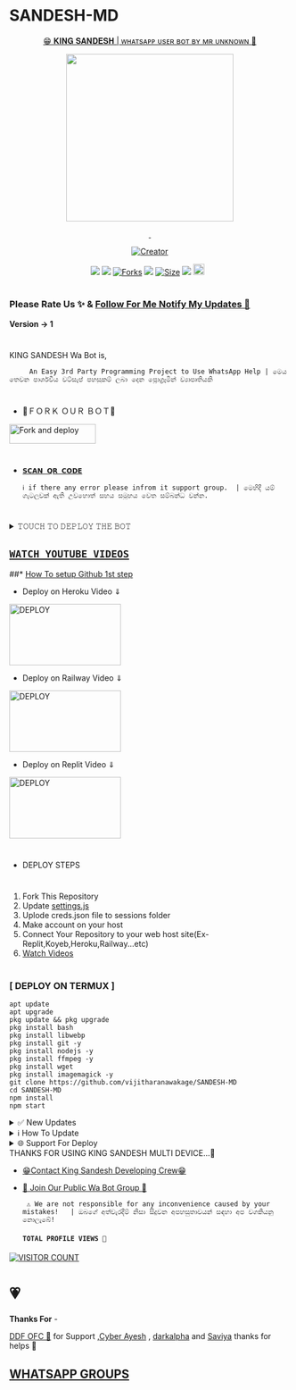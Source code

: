 # SANDESH-MD

<p align="center"> 
<u>😁 𝐊𝐈𝐍𝐆 𝐒𝐀𝐍𝐃𝐄𝐒𝐇 | ᴡʜᴀᴛsᴀᴘᴘ ᴜsᴇʀ ʙᴏᴛ ʙʏ ᴍʀ ᴜɴᴋɴᴏᴡɴ 🤫</u>
</p>
<p align="center">
<img src="https://i.ibb.co/syPHZzK/IMG-20240508-WA0010.jpg" width="300" height="300"/>
</p>
<p align="center">
  <a href="#"><img src="http://readme-typing-svg.herokuapp.com?color=d1fa02&center=true&vCenter=true&multiline=false&lines=KING+SANDESH+WHATSAPP+BOT" alt="">
  <a href="#"><img src="http://readme-typing-svg.herokuapp.com?color=d1fa02&center=true&vCenter=true&multiline=false&lines=MR+UNKNOWN'S+BEST+WA+BOT" alt="">
</p>
<p align="center">
<a href="#"><img title="Creator" src="https://img.shields.io/badge/Creator-Mr Unknown-red.svg?style=for-the-badge&logo=github"></a>
</p>
<p align="center">
<a href="https://hits.seeyoufarm.com"><img src="https://hits.seeyoufarm.com/api/count/incr/badge.svg?tab=followers2%2Fhit-counter&url=https%3A%2F%2Fgithub.com%2Fgjbae121https%3A%2F%2Fgithub.com%2Fvijitharanawakage&count_bg=%2379C83D&title_bg=%23555555&icon=adblock.svg&icon_color=%23E7E7E7&title=Followers&edge_flat=false"/></a>
<a href="https://hits.seeyoufarm.com"><img src="https://hits.seeyoufarm.com/api/count/incr/badge.svg?tab=stars&url=https%3A%2F%2Fgithub.com%2Fvijitharanawakage&count_bg=%2379C83D&title_bg=%23555555&icon=&icon_color=%23E7E7E7&title=stars&edge_flat=false"/></a>
<a href="https://github.com/DarkMakerofc/Queen-Elisa-Md-V2/network/members"><img title="Forks" src="https://img.shields.io/github/forks/darkmakerofc/Queen-Elisa-MD-V2?color=yellow&style=flat-square"></a>
<a href="https://hits.seeyoufarm.com"><img src="https://hits.seeyoufarm.com/api/count/incr/badge.svg?url=https%3A%2F%2Fgithub.com%2Fvijitharanawakage%2FSANDESH-MD%2Fwatchers&count_bg=%2379C83D&title_bg=%23555555&icon=&icon_color=%23E7E7E7&title=Watchers&edge_flat=false"/></a>
<a href="https://github.com/DarkMakerofc/Queen-Elisa-Md-V2/"><img title="Size" src="https://img.shields.io/github/repo-size/AlipBot/Api-Alpis?style=flat-square&color=darkred"></a>
<a href="https://hits.seeyoufarm.com"><img src="https://hits.seeyoufarm.com/api/count/incr/badge.svg?url=https://github.com/DarkMakerofc/Queen-Elisa-Md-V2/%2Fhit-counter&count_bg=%2379C83D&title_bg=%23555555&icon=probot.svg&icon_color=%2304FF00&title=hits&edge_flat=false"/></a>
<a href="https://github.com/DarkMakerofc/Queen-Elisa-Md-V2/graphs/commit-activity"><img height="20" src="https://img.shields.io/badge/Maintained-No-red.svg"></a>&nbsp;&nbsp;
</p>

# 

### Please Rate Us ✨ & [Follow For Me Notify My Updates 🤪](https://github.com/vijitharanawakage)
<b>Version -> 1 </b>
# 
KING SANDESH Wa Bot is,

         An Easy 3rd Party Programming Project to Use WhatsApp Help | මෙය තෙවන පාර්ශවීය වට්සැප් පහසුකම් ලබා දෙන ප්‍රොග්‍රෑමින් ව්‍යාපෘතියකි

# 
* 🤭ＦＯＲＫ ＯＵＲ ＢＯＴ🤭

<p align="left">
<a href="https://github.com/DarkMakerofc/Queen-Elisa-MD-V2/fork"><img align="center" src="https://telegra.ph/file/3514997e86c4bb12d8f67.png" alt="Fork and deploy" height="35" width="155" /></a>

# 

* [`𝗦𝗖𝗔𝗡 𝗤𝗥 𝗖𝗢𝗗𝗘`](https://replit.com/@MRNima/QUEEN-ELISA-MULTIAUTH-QR-SCANER)

      ℹ️ if there any error please infrom it support group.  | මෙහිදී යම් ගැටලුවක් ඇති උවහොත් සහය සමූහය වෙත සම්බන්ධ වන්න.
# 

<details>
<summary>𝚃𝙾𝚄𝙲𝙷 𝚃𝙾 𝙳𝙴𝙿𝙻𝙾𝚈 𝚃𝙷𝙴 𝙱𝙾𝚃</summary>


[`Deploy on Railway`](https://railway.app?referralCode=jDDNQq)

[`Deploy on Koyeb`](https://app.koyeb.com/)

[`Deploy on Mogenius`](https://studio.mogenius.com/)

[`Deploy on heroku`](https://heroku.com/deploy?template=https://github.com/vijitharanawakage/SANDESH-MD)

[`Deploy on Replit`](https://replit.com)

[`Deploy on Uffizzi`](https://www.uffizzi.com/)

[Deploy on Termux`](https://www.termux.com/)
</details>

## [`WATCH YOUTUBE VIDEOS`](https://www.youtube.com/@mr.unknow344)
 
  ##* [How To setup Github 1st step](https://youtu.be/DEpSpJRg4CA)
  
 * Deploy on Heroku Video ⇓
 <p align="left">
<a href="https://youtu.be/IIl6etHMyoA"><img align="center" src="https://telegra.ph/file/30a48f9e9879189d2ef6d.jpg" alt="DEPLOY" height="110" width="200" /></a>
   
* Deploy on Railway Video ⇓
 <p align="left">
<a href="https://youtu.be/j91TKKIXaMg"><img align="center" src="https://telegra.ph/file/517fafc4228129ff18510.jpg" alt="DEPLOY" height="110" width="200" /></a>
   
* Deploy on Replit Video ⇓
 <p align="left">
<a href="[https://youtube.com/mrnimaofc](https://youtu.be/j91TKKIXaMg)"><img align="center" src="https://telegra.ph/file/909f2519b1dc65a338b29.jpg" alt="DEPLOY" height="110" width="200" /></a>
   
   
   
# 
#
+ DEPLOY STEPS
# 
1. Fork This Repository 
2. Update [settings.js](https://github.com/vijitharanawakage/SANDESH-MD)
3. Uplode creds.json file to sessions folder
4. Make account on your host
5. Connect Your Repository to your web host site(Ex-Replit,Koyeb,Heroku,Railway...etc)
6. [Watch Videos](https://www.youtube.com/@mr.unknow344)
# 
# 
### [ DEPLOY ON TERMUX ]
 ```   
apt update
apt upgrade
pkg update && pkg upgrade
pkg install bash
pkg install libwebp
pkg install git -y
pkg install nodejs -y 
pkg install ffmpeg -y 
pkg install wget
pkg install imagemagick -y
git clone https://github.com/vijitharanawakage/SANDESH-MD
cd SANDESH-MD
npm install
npm start
```
<details>
<summary>✅ New Updates</summary>

• You Can Enjoy The Bot Safely...This Not a New Update Because This Is A Bot's First Version.New Updates Are Available On Future.

<p>
</details>
<details>
<summary>ℹ️ How To Update </summary>

• You Can Update Our WhatsApp Bot By COMMAND .redeploy OR .restart



<p>
</details>
<details>
<summary>🌐 Support For Deploy </summary>

•You Can Get Support For Deploy The KING SANDESH Bot From Replit,Railway,Heroku,Uffizi,Koyeb Or Termux...Moreover, Other Side You Can Deploy The Bot From Directly Us Contact Developer.


<p>
</details>
THANKS FOR USING KING SANDESH MULTI DEVICE...🤫

* [😁Contact King Sandesh Developing Crew😁](https://wa.me/94741259325?text=Hi,,king,,,sandesh)

* [🦄 Join Our Public Wa Bot Group 🦄](https://chat.whatsapp.com/DPIp6O8Wqu3HuSvRbkHQok)

     
       ⚠️ We are not responsible for any inconvenience caused by your mistakes!   | ඔබගේ අත්වැරදීම් නිසා සිදුවන අපහසුතාවයන් සඳහා අප වගකියනු නොලැබේ!

  
  #### ```TOTAL PROFILE VIEWS 🧚```
[![VISITOR COUNT](https://hits.seeyoufarm.com/api/count/incr/badge.svg?url=https%3A%2F%2Fgithub.com%2Fvijitharanawakage%2FSANDESH-MD&count_bg=%2379C83D&title_bg=%23555555&icon=probot.svg&icon_color=%23CFFF00&title=Visitor+Count&edge_flat=false)](https://hits.seeyoufarm.com)

<h1>💗</h1> 
<b>Thanks For</b> -

 [DDF OFC 🖤](https://www.youtube.com/@mr.unknow344) for Support ,[Cyber Ayesh](https://wa.me/94775341543?text=Hi,,Ayesh) , [darkalpha](http://github.com/darkalphaxteam) and [Saviya](https://wa.me/94722627699?text=Hi,,Savii) thanks for helps 💖

 ## [ WHATSAPP GROUPS ](https://chat.whatsapp.com/DPIp6O8Wqu3HuSvRbkHQok)
